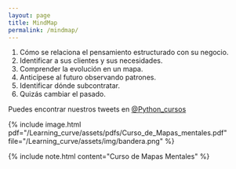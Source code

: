 ```yaml
---
layout: page
title: MindMap
permalink: /mindmap/
---
```


1. Cómo se relaciona el pensamiento estructurado con su negocio.
2. Identificar a sus clientes y sus necesidades.
3. Comprender la evolución en un mapa.
4. Anticípese al futuro observando patrones.
5. Identificar dónde subcontratar.
6. Quizás cambiar el pasado.
                                                                                    
Puedes encontrar nuestros tweets en [@Python_cursos](https://twitter.com/Python_cursos)

{% include image.html 
pdf="/Learning_curve/assets/pdfs/Curso_de_Mapas_mentales.pdf"
file="/Learning_curve/assets/img/bandera.png"
%}

{% include note.html content="Curso de Mapas Mentales" %}

